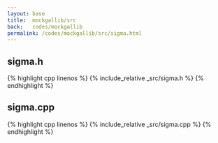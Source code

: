 ```yaml
---
layout: base
title:  mockgallib/src
back:   codes/mockgallib
permalink: /codes/mockgallib/src/sigma.html
---
```


## sigma.h
{% highlight cpp linenos %}
{% include_relative _src/sigma.h %}
{% endhighlight %}

## sigma.cpp
{% highlight cpp linenos %}
{% include_relative _src/sigma.cpp %}
{% endhighlight %}

